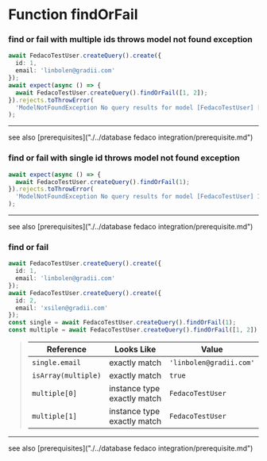 # Function findOrFail
### find or fail with multiple ids throws model not found exception

```typescript
await FedacoTestUser.createQuery().create({
  id: 1,
  email: 'linbolen@gradii.com'
});
await expect(async () => {
  await FedacoTestUser.createQuery().findOrFail([1, 2]);
}).rejects.toThrowError(
  'ModelNotFoundException No query results for model [FedacoTestUser] [1,2]'
);
```


----
see also [prerequisites]("./../database fedaco integration/prerequisite.md")

### find or fail with single id throws model not found exception

```typescript
await expect(async () => {
  await FedacoTestUser.createQuery().findOrFail(1);
}).rejects.toThrowError(
  'ModelNotFoundException No query results for model [FedacoTestUser] 1'
);
```


----
see also [prerequisites]("./../database fedaco integration/prerequisite.md")

### find or fail

```typescript
await FedacoTestUser.createQuery().create({
  id: 1,
  email: 'linbolen@gradii.com'
});
await FedacoTestUser.createQuery().create({
  id: 2,
  email: 'xsilen@gradii.com'
});
const single = await FedacoTestUser.createQuery().findOrFail(1);
const multiple = await FedacoTestUser.createQuery().findOrFail([1, 2]);
```


> | Reference | Looks Like | Value |
> | ------ | ----- | ----- |
> | `single.email` | exactly match | `'linbolen@gradii.com'` |
> | `isArray(multiple)` | exactly match | `true` |
> | `multiple[0]` | instance type exactly match | `FedacoTestUser` |
> | `multiple[1]` | instance type exactly match | `FedacoTestUser` |


----
see also [prerequisites]("./../database fedaco integration/prerequisite.md")
